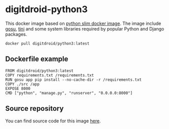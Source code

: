 # digitdroid-python3 

This docker image based on [python slim docker image][0]. The image include [gosu][1], [tini][2] and some system libraries required by popular Python and Django packages.

    docker pull digitdroid/python3:latest

## Dockerfile example

    FROM digitdroid/python3:latest
    COPY requirements.txt /requirements.txt
    RUN gosu app pip install --no-cache-dir -r /requirements.txt
    COPY ./src /app
    EXPOSE 8000
    CMD ["python", "manage.py", "runserver", "0.0.0.0:8000"]

## Source repository

You can find source code for this image [here][3].

[0]: https://hub.docker.com/_/python/
[1]: https://github.com/tianon/gosu
[2]: https://github.com/krallin/tini
[3]: https://github.com/digitdroid/digitdroid-python3

